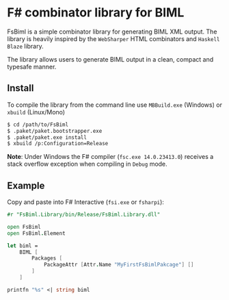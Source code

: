 # F# combinator library for BIML

FsBiml is a simple combinator library for generating BIML XML output. The
library is heavily inspired by the ``WebSharper`` HTML combinators and
``Haskell Blaze`` library.

The library allows users to generate BIML output in a clean, compact and
typesafe manner.

## Install

To compile the library from the command line use
``MBBuild.exe`` (Windows) or ``xbuild`` (Linux/Mono)

```sh
$ cd /path/to/FsBiml
$ .paket/paket.bootstrapper.exe
$ .paket/paket.exe install
$ xbuild /p:Configuration=Release
```
**Note**: Under Windows the F# compiler (``fsc.exe 14.0.23413.0``)
receives a stack overflow exception when compiling in ``Debug`` mode.

## Example
Copy and paste into F# Interactive (``fsi.exe`` or ``fsharpi``):
```fsharp
#r "FsBiml.Library/bin/Release/FsBiml.Library.dll"

open FsBiml
open FsBiml.Element

let biml =
    BIML [
        Packages [
            PackageAttr [Attr.Name "MyFirstFsBimlPakcage"] []
        ]
    ]

printfn "%s" <| string biml
```
